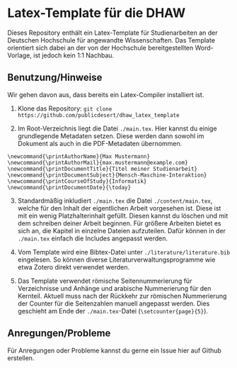 # Latex-Template für die DHAW
Dieses Repository enthält ein Latex-Template für Studienarbeiten an der Deutschen Hochschule für angewandte Wissenschaften. Das Template orientiert sich dabei an der von der Hochschule bereitgestellten Word-Vorlage, ist jedoch kein 1:1 Nachbau.

## Benutzung/Hinweise
Wir gehen davon aus, dass bereits ein Latex-Compiler installiert ist.
1. Klone das Repository: `git clone https://github.com/publicdesert/dhaw_latex_template`

2. Im Root-Verzeichnis liegt die Datei `./main.tex`. Hier kannst du einige grundlegende Metadaten setzen. Diese werden dann sowohl im Dokument als auch in die PDF-Metadaten übernommen.
```
\newcommand{\printAuthorName}{Max Mustermann}
\newcommand{\printAuthorMail}{max.mustermann@example.com}
\newcommand{\printDocumentTitle}{Titel meiner Studienarbeit}
\newcommand{\printDocumentSubject}{Mensch-Maschine-Interaktion}
\newcommand{\printCourseOfStudy}{Informatik}
\newcommand{\printDocumentDate}{\today}
```

3. Standardmäßig inkludiert `./main.tex` die Datei `./content/main.tex`, welche für den Inhalt der eigentlichen Arbeit vorgesehen ist. Diese ist mit ein wenig Platzhalterinhalt gefüllt. Diesen kannst du löschen und mit dem schreiben deiner Arbeit beginnen. Für größere Arbeiten bietet es sich an, die Kapitel in einzelne Dateien aufzuteilen. Dafür können in der `./main.tex` einfach die Includes angepasst werden.

4. Vom Template wird eine Bibtex-Datei unter `./literature/literature.bib` eingelesen. So können diverse Literaturverwaltungsprogramme wie etwa Zotero direkt verwendet werden.
5. Das Template verwendet römische Seitennummerierung für Verzeichnisse und Anhänge und arabische Nummerierung für den Kernteil. Aktuell muss nach der Rückkehr zur römischen Nummerierung der Counter für die Seitenzahlen manuell angepasst werden. Dies geschieht am Ende der `./main.tex`-Datei (`\setcounter{page}{5}`).

## Anregungen/Probleme
Für Anregungen oder Probleme kannst du gerne ein Issue hier auf Github erstellen.
